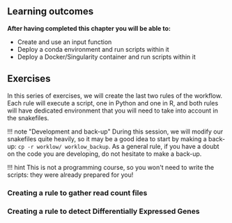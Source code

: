 ## Learning outcomes

**After having completed this chapter you will be able to:**

* Create and use an input function
* Deploy a conda environment and run scripts within it
* Deploy a Docker/Singularity container and run scripts within it

## Exercises

In this series of exercises, we will create the last two rules of the workflow. Each rule will execute a script, one in Python and one in R, and both rules will have dedicated environment that you will need to take into account in the snakefiles.

!!! note "Development and back-up"
    During this session, we will modify our snakefiles quite heavily, so it may be a good idea to start by making a back-up: `cp -r worklow/ worklow_backup`. As a general rule, if you have a doubt on the code you are developing, do not hesitate to make a back-up.

!!! hint
    This is not a programming course, so you won't need to write the scripts: they were already prepared for you!

### Creating a rule to gather read count files







### Creating a rule to detect Differentially Expressed Genes









<!-- ### Optimising a workflow by multi-threading

When working with real datasets, most processes are very long and computationally expensive. Fortunately, they can be parallelised very efficiently to decrease the computation time by using several [threads](https://en.wikipedia.org/wiki/Thread_(computing)) for a single job.

**Exercise:** Parallelise as much processes as possible using the `threads` directive and test its effect:

1. Identify which software can make use of parallelisation
1. Identify in each software the parameter that controls multi-threading
1. Implement the multi-threading

!!! hint
    * Check the software documentation and parameters with the `-h/--help` flags
    * Remember that multi-threading only applies to software that can make use of a threads parameters, Snakemake itself cannot parallelize a software automatically
    * Remember that you need to add threads to the Snakemake rule but also to the commands! Just increasing the number of threads in Snakemake will not magically run a command with multiple threads
    * Remember that you have 4 threads in total, so even if you ask for more in a rule, Snakemake will cap this value at 4. And if you use 4 threads in a rule, that means that no other job can run parallel!

??? done "Answer"
    It turns out that all the software except `samtools index` can handle multi-threading:

    * `atropos trim`, `hisat2`, `samtools view`, and `samtools sort` use the `--threads` option
    * `featureCounts` uses the `-T` option

    Let's use 4 threads for the mapping step and 2 for the other steps. Your Snakefile should look like this:
    ```
    rule fastq_trim:
        '''
        This rule trims paired-end reads to improve their quality. Specifically, it removes:
        - Low quality bases
        - A stretches longer than 20 bases
        - N stretches
        '''
        input:
            reads1 = 'data/{sample}_1.fastq',
            reads2 = 'data/{sample}_2.fastq',
        output:
            trim1 = 'results/{sample}/{sample}_atropos_trimmed_1.fastq',
            trim2 = 'results/{sample}/{sample}_atropos_trimmed_2.fastq'
        log:
            'logs/{sample}/{sample}_atropos_trimming.log'
        benchmark:
            'benchmarks/{sample}/{sample}_atropos_trimming.txt'
        resources:
            mem_mb = 500
        threads: 2
        shell:
            '''
            echo "Trimming reads in <{input.reads1}> and <{input.reads2}>" > {log}
            atropos trim -q 20,20 --minimum-length 25 --trim-n --preserve-order --max-n 10 --no-cache-adapters -a "A{{20}}" -A "A{{20}}" --threads {threads} -pe1 {input.reads1} -pe2 {input.reads2} -o {output.trim1} -p {output.trim2} &>> {log}
            echo "Trimmed files saved in <{output.trim1}> and <{output.trim2}> respectively" >> {log}
            echo "Trimming report saved in <{log}>" >> {log}
            '''

!!! note "Explicit is better than implicit"
    Even if a software cannot multi-thread, it is useful to add `threads: 1` in the rule to keep the rule consistency and clearly state that the software works with a single thread.


Your DAG should resemble this:
<figure align="center">
  <img src="../../assets/images/all_samples_dag.png" width="100%"/>
</figure>

And your filegraph, this:

<figure align="center">
  <img src="../../assets/images/all_samples_filegraph.png" height=500/>
</figure>
 -->
